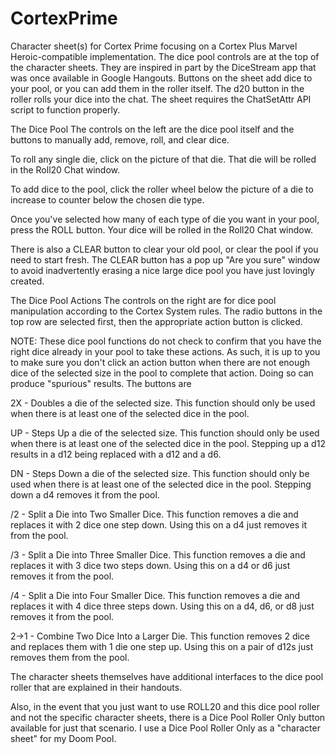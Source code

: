 # CortexPrime
Character sheet(s) for Cortex Prime focusing on a Cortex Plus Marvel Heroic-compatible implementation.
The dice pool controls are at the top of the character sheets. They are inspired in part by the DiceStream app that was once available in Google Hangouts. 
Buttons on the sheet add dice to your pool, or you can add them in the roller itself.
The d20 button in the roller rolls your dice into the chat.
The sheet requires the ChatSetAttr API script to function properly.

The Dice Pool
The controls on the left are the dice pool itself and the buttons to manually add, remove, roll, and clear dice.

To roll any single die, click on the picture of that die. That die will be rolled in the Roll20 Chat window.

To add dice to the pool, click the roller wheel below the picture of a die to increase to counter below the chosen die type.

Once you've selected how many of each type of die you want in your pool, press the ROLL button. Your dice will be rolled in the Roll20 Chat window.

There is also a CLEAR button to clear your old pool, or clear the pool if you need to start fresh. The CLEAR button has a pop up "Are you sure" window to avoid inadvertently erasing a nice large dice pool you have just lovingly created.

The Dice Pool Actions
The controls on the right are for dice pool manipulation according to the Cortex System rules. The radio buttons in the top row are selected first, then the appropriate action button is clicked.

NOTE: These dice pool functions do not check to confirm that you have the right dice already in your pool to take these actions. As such, it is up to you to make sure you don't click an action button when there are not enough dice of the selected size in the pool to complete that action. Doing so can produce "spurious" results.
The buttons are

2X - Doubles a die of the selected size. This function should only be used when there is at least one of the selected dice in the pool.

UP - Steps Up a die of the selected size. This function should only be used when there is at least one of the selected dice in the pool. Stepping up a d12 results in a d12 being replaced with a d12 and a d6.

DN - Steps Down a die of the selected size. This function should only be used when there is at least one of the selected dice in the pool. Stepping down a d4 removes it from the pool.

/2 - Split a Die into Two Smaller Dice. This function removes a die and replaces it with 2 dice one step down. Using this on a d4 just removes it from the pool.

/3 - Split a Die into Three Smaller Dice. This function removes a die and replaces it with 3 dice two steps down. Using this on a d4 or d6 just removes it from the pool.

/4 - Split a Die into Four Smaller Dice. This function removes a die and replaces it with 4 dice three steps down. Using this on a d4, d6, or d8 just removes it from the pool.

2->1 - Combine Two Dice Into a Larger Die. This function removes 2 dice and replaces them with 1 die one step up. Using this on a pair of d12s just removes them from the pool. 



The character sheets themselves have additional interfaces to the dice pool roller that are explained in their handouts.

Also, in the event that you just want to use ROLL20 and this dice pool roller and not the specific character sheets, there is a Dice Pool Roller Only button available for just that scenario. I use a Dice Pool Roller Only as a "character sheet" for my Doom Pool.
